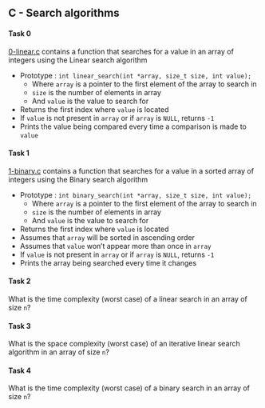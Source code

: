 ## C - Search algorithms

#### Task 0
[0-linear.c](0-linear.c) contains a function that searches for a value in an array of integers using the Linear search algorithm
- Prototype : `int linear_search(int *array, size_t size, int value);`
	- Where `array` is a pointer to the first element of the array to search in
	- `size` is the number of elements in array
	- And `value` is the value to search for
- Returns the first index where `value` is located
- If `value` is not present in `array` or if `array` is `NULL`, returns `-1`
- Prints the value being compared every time a comparison is made to `value`

#### Task 1
[1-binary.c](1-binary.c) contains a function that searches for a value in a sorted array of integers using the Binary search algorithm
- Prototype : `int binary_search(int *array, size_t size, int value);`
	- Where `array` is a pointer to the first element of the array to search in
	- `size` is the number of elements in array
	- And `value` is the value to search for
- Returns the first index where `value` is located
- Assumes that `array` will be sorted in ascending order
- Assumes that `value` won’t appear more than once in `array`
- If `value` is not present in `array` or if `array` is `NULL`, returns `-1`
- Prints the array being searched every time it changes

#### Task 2
What is the time complexity (worst case) of a linear search in an array of size `n`?

#### Task 3
What is the space complexity (worst case) of an iterative linear search algorithm in an array of size `n`?

#### Task 4
What is the time complexity (worst case) of a binary search in an array of size `n`?
